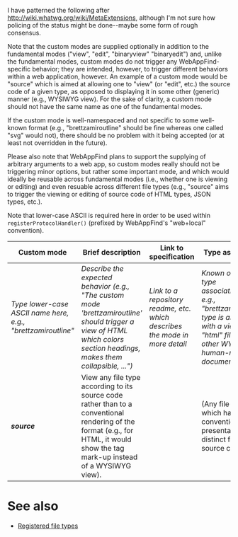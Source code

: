 I have patterned the following after
<http://wiki.whatwg.org/wiki/MetaExtensions>, although I'm not sure how
policing of the status might be done--maybe some form of rough consensus.

Note that the custom modes are supplied optionally in addition to the
fundamental modes ("view", "edit", "binaryview" "binaryedit") and,
unlike the fundamental modes, custom modes do not trigger any
WebAppFind-specific behavior; they are intended, however, to trigger
different behaviors within a web application, however. An example of
a custom mode would be "source" which is aimed at allowing one to
"view" (or "edit", etc.) the source code of a given type, as opposed
to displaying it in some other (generic) manner (e.g., WYSIWYG view).
For the sake of clarity, a custom mode should not have the same name
as one of the fundamental modes.

If the custom mode is well-namespaced and not specific to some well-known
format (e.g., "brettzamiroutline" should be fine whereas one called "svg"
would not), there should be no problem with it being accepted (or at least
not overridden in the future).

Please also note that WebAppFind plans to support the supplying of
arbitrary arguments to a web app, so custom modes really should not
be triggering minor options, but rather some important mode, and which
would ideally be reusable across fundamental modes (i.e., whether one
is viewing or editing) and even resuable across different file types (e.g.,
"source" aims to trigger the viewing or editing of source code of HTML
types, JSON types, etc.).

Note that lower-case ASCII is required here in order to be used within
`registerProtocolHandler()` (prefixed by WebAppFind's "web+local"
convention).

| Custom mode | Brief description | Link to specification | Type association | Status |
| ------- |  ---------------- | --------------------- | -------- | ------ |
| *Type lower-case ASCII name here, e.g., "brettzamiroutline"* | *Describe the expected behavior (e.g., "The custom mode 'brettzamiroutline' should trigger a view of HTML which colors section headings, makes them collapsible, ...")* | *Link to a repository readme, etc. which describes the mode in more detail* | *Known or required type associations--e.g., "brettzamiroutline" type is associated with a view of "html" files or other WYSIWYG human-readable document formats* | *"Proposal" "Ratified", "Unendorsed"* |
| ***source*** | View any file type according to its source code rather than to a conventional rendering of the format (e.g., for HTML, it would show the tag mark-up instead of a WYSIWYG view). | | (Any file type which has a conventional presentation form distinct from its source code) | Ratified |

# See also
* [Registered file types](./Registered-file-types.md)
